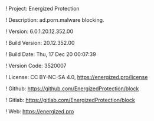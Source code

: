 ! Project: Energized Protection

! Description: ad.porn.malware blocking.

! Version: 6.0.1.20.12.352.00

! Build Version: 20.12.352.00

! Build Date: Thu, 17 Dec 20 00:07:39

! Version Code: 3520007

! License: CC BY-NC-SA 4.0, https://energized.pro/license

! Github: https://github.com/EnergizedProtection/block

! Gitlab: https://gitlab.com/EnergizedProtection/block


! Web: https://energized.pro
